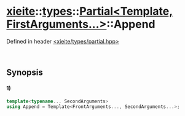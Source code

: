 # [xieite](../../../../../xieite.md)\:\:[types](../../../../../types.md)\:\:[Partial<Template, FirstArguments...>](../../../partial.md)\:\:Append
Defined in header [<xieite/types/partial.hpp>](../../../../../../include/xieite/types/partial.hpp)

&nbsp;

## Synopsis
#### 1)
```cpp
template<typename... SecondArguments>
using Append = Template<FrontArguments..., SecondArguments...>;
```
